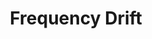 ---
title: "Frequency Drift"
summary: "German progressive rock band from Bayreuth formed in 2006. They feature female lead vocals."
slug: "frequency-drift"
image: "frequency-drift.jpg"
apple_music_artist_url: "https://music.apple.com/gb/artist/frequency-drift/371025721"
wikipedia_url: "none"
---